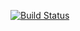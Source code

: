 [![Build Status](https://travis-ci.org/israelantezana/tennis-ejemplo.png?branch=master)](https://travis-ci.org/israelantezana/tennis-ejemplo)
